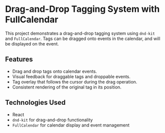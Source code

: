 # Drag-and-Drop Tagging System with FullCalendar

This project demonstrates a drag-and-drop tagging system using `dnd-kit` and `FullCalendar`. Tags can be dragged onto events in the calendar, and will be displayed on the event.

## Features

- Drag and drop tags onto calendar events.
- Visual feedback for draggable tags and droppable events.
- Tag overlay that follows the cursor during the drag operation.
- Consistent rendering of the original tag in its position.

## Technologies Used

- React
- `dnd-kit` for drag-and-drop functionality
- `FullCalendar` for calendar display and event management
